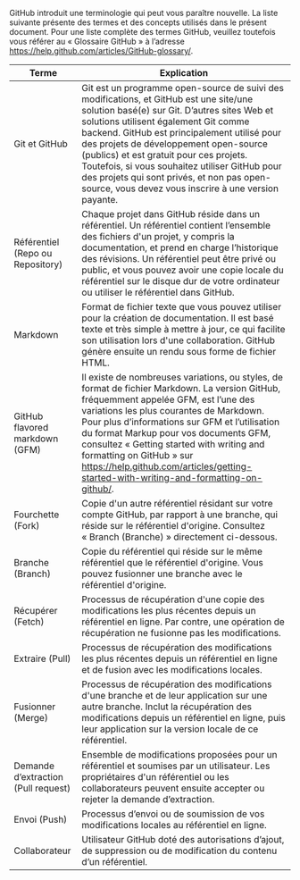 ﻿GitHub introduit une terminologie qui peut vous paraître nouvelle. La liste suivante présente des termes et des concepts utilisés dans le présent document. Pour une liste complète des termes GitHub, veuillez toutefois vous référer au « Glossaire GitHub » à l’adresse <https://help.github.com/articles/GitHub-glossary/>. 

| Terme | Explication |
| --- | --- |
| Git et GitHub | Git est un programme open-source de suivi des modifications, et GitHub est une site/une solution basé(e) sur Git. D’autres sites Web et solutions utilisent également Git comme backend. GitHub est principalement utilisé pour des projets de développement open-source (publics) et est gratuit pour ces projets. Toutefois, si vous souhaitez utiliser GitHub pour des projets qui sont privés, et non pas open-source, vous devez vous inscrire à une version payante. |
| Référentiel (Repo ou Repository) | Chaque projet dans GitHub réside dans un référentiel. Un référentiel contient l’ensemble des fichiers d'un projet, y compris la documentation, et prend en charge l’historique des révisions. Un référentiel peut être privé ou public, et vous pouvez avoir une copie locale du référentiel sur le disque dur de votre ordinateur ou utiliser le référentiel dans GitHub. |
| Markdown | Format de fichier texte que vous pouvez utiliser pour la création de documentation. Il est basé texte et très simple à mettre à jour, ce qui facilite son utilisation lors d'une collaboration. GitHub génère ensuite un rendu sous forme de fichier HTML. |
| GitHub flavored markdown (GFM) | Il existe de nombreuses variations, ou styles, de format de fichier Markdown. La version GitHub, fréquemment appelée GFM, est l’une des variations les plus courantes de Markdown. Pour plus d’informations sur GFM et l’utilisation du format Markup pour vos documents GFM, consultez « Getting started with writing and formatting on GitHub » sur https://help.github.com/articles/getting-started-with-writing-and-formatting-on-github/. |
| Fourchette (Fork) | Copie d'un autre référentiel résidant sur votre compte GitHub, par rapport à une branche, qui réside sur le référentiel d'origine. Consultez « Branch (Branche) » directement ci-dessous. |
| Branche (Branch) | Copie du référentiel qui réside sur le même référentiel que le référentiel d'origine. Vous pouvez fusionner une branche avec le référentiel d'origine. |
| Récupérer (Fetch) | Processus de récupération d'une copie des modifications les plus récentes depuis un référentiel en ligne. Par contre, une opération de récupération ne fusionne pas les modifications. |
| Extraire (Pull) | Processus de récupération des modifications les plus récentes depuis un référentiel en ligne et de fusion avec les modifications locales. |
| Fusionner (Merge) | Processus de récupération des modifications d'une branche et de leur application sur une autre branche. Inclut la récupération des modifications depuis un référentiel en ligne, puis leur application sur la version locale de ce référentiel. |
| Demande d’extraction (Pull request) | Ensemble de modifications proposées pour un référentiel et soumises par un utilisateur. Les propriétaires d'un référentiel ou les collaborateurs peuvent ensuite accepter ou rejeter la demande d’extraction. |
| Envoi (Push) | Processus d’envoi ou de soumission de vos modifications locales au référentiel en ligne. |
| Collaborateur | Utilisateur GitHub doté des autorisations d’ajout, de suppression ou de modification du contenu d’un référentiel. |
